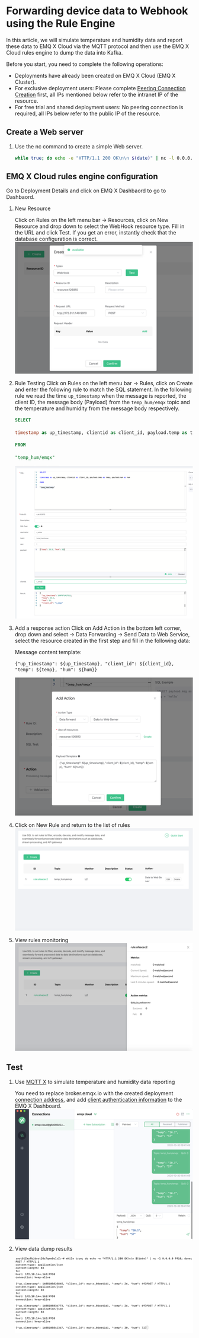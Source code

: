 # Forwarding device data to Webhook using the Rule Engine

In this article, we will simulate temperature and humidity data and report these data to EMQ X Cloud via the MQTT protocol and then use the EMQ X Cloud rules engine to dump the data into Kafka.

Before you start, you need to complete the following operations:
* Deployments have already been created on EMQ X Cloud (EMQ X Cluster).
* For exclusive deployment users: Please complete [Peering Connection Creation](../deployments/vpc_peering.md) first, all IPs mentioned below refer to the intranet IP of the resource.
* For free trial and shared deployment users: No peering connection is required, all IPs below refer to the public IP of the resource.

## Create a Web server

1. Use the nc command to create a simple Web server.
   ```bash
   while true; do echo -e "HTTP/1.1 200 OK\n\n $(date)" | nc -l 0.0.0.0 9910; done;
   ```

## EMQ X Cloud rules engine configuration

Go to Deployment Details and click on EMQ X Dashbaord to go to Dashbaord.

1. New Resource

   Click on Rules on the left menu bar → Resources, click on New Resource and drop down to select the WebHook resource type. Fill in the URL and click Test. If you get an error, instantly check that the database configuration is correct.
   ![create resource](./_assets/webhook_create_resource.png)

2. Rule Testing
   Click on Rules on the left menu bar → Rules, click on Create and enter the following rule to match the SQL statement.  In the following rule we read the time `up_timestamp` when the message is reported, the client ID, the message body (Payload) from the `temp_hum/emqx` topic and the temperature and humidity from the message body respectively.
   
   ```sql
   SELECT 
   
   timestamp as up_timestamp, clientid as client_id, payload.temp as temp, payload.hum as hum
   
   FROM
   
   "temp_hum/emqx"
   ```
   ![rule engine](./_assets/sql_test.png)

3. Add a response action
   Click on Add Action in the bottom left corner, drop down and select → Data Forwarding → Send Data to Web Service, select the resource created in the first step and fill in the following data:
   
   Message content template:
   ```
   {"up_timestamp": ${up_timestamp}, "client_id": ${client_id}, "temp": ${temp}, "hum": ${hum}}
   ```
   ![rule_action](./_assets/webhook_action.png)

4. Click on New Rule and return to the list of rules
   ![rule list](./_assets/view_rule_engine_webhook.png)

5. View rules monitoring
   ![view monitor](./_assets/view_monitor_webhook.png)


## Test

1. Use [MQTT X](https://mqttx.app/) to simulate temperature and humidity data reporting

   You need to replace broker.emqx.io with the created deployment [connection address](../deployments/view_deployment.md), and add [client authentication information](../deployments/dashboard/users_and_acl.md) to the EMQ X Dashboard.
   ![MQTTX](./_assets/mqttx_publish.png)
   
2. View data dump results
   
   ![kafka](./_assets/webhook_query_result.png)

